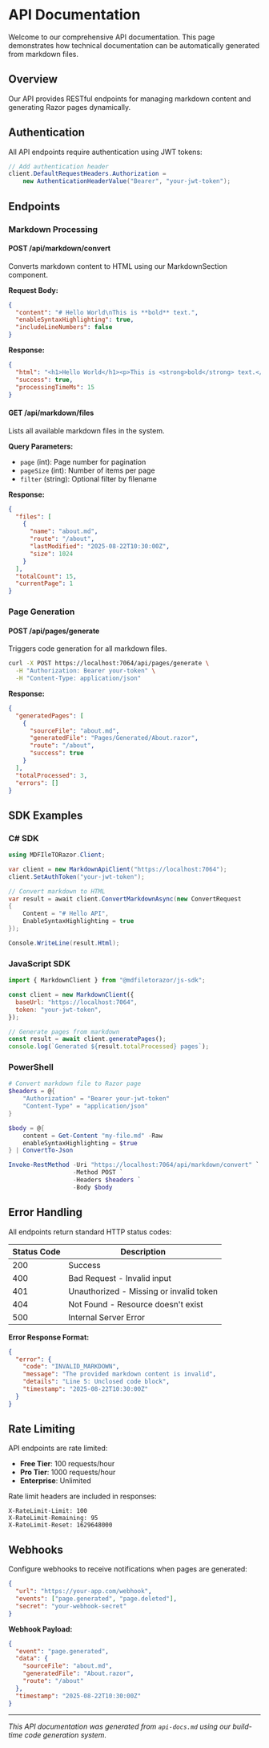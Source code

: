 # API Documentation

Welcome to our comprehensive API documentation. This page demonstrates how technical documentation can be automatically generated from markdown files.

## Overview

Our API provides RESTful endpoints for managing markdown content and generating Razor pages dynamically.

## Authentication

All API endpoints require authentication using JWT tokens:

```csharp
// Add authentication header
client.DefaultRequestHeaders.Authorization =
    new AuthenticationHeaderValue("Bearer", "your-jwt-token");
```

## Endpoints

### Markdown Processing

#### POST /api/markdown/convert

Converts markdown content to HTML using our MarkdownSection component.

**Request Body:**

```json
{
  "content": "# Hello World\nThis is **bold** text.",
  "enableSyntaxHighlighting": true,
  "includeLineNumbers": false
}
```

**Response:**

```json
{
  "html": "<h1>Hello World</h1><p>This is <strong>bold</strong> text.</p>",
  "success": true,
  "processingTimeMs": 15
}
```

#### GET /api/markdown/files

Lists all available markdown files in the system.

**Query Parameters:**

- `page` (int): Page number for pagination
- `pageSize` (int): Number of items per page
- `filter` (string): Optional filter by filename

**Response:**

```json
{
  "files": [
    {
      "name": "about.md",
      "route": "/about",
      "lastModified": "2025-08-22T10:30:00Z",
      "size": 1024
    }
  ],
  "totalCount": 15,
  "currentPage": 1
}
```

### Page Generation

#### POST /api/pages/generate

Triggers code generation for all markdown files.

```bash
curl -X POST https://localhost:7064/api/pages/generate \
  -H "Authorization: Bearer your-token" \
  -H "Content-Type: application/json"
```

**Response:**

```json
{
  "generatedPages": [
    {
      "sourceFile": "about.md",
      "generatedFile": "Pages/Generated/About.razor",
      "route": "/about",
      "success": true
    }
  ],
  "totalProcessed": 3,
  "errors": []
}
```

## SDK Examples

### C# SDK

```csharp
using MDFIleTORazor.Client;

var client = new MarkdownApiClient("https://localhost:7064");
client.SetAuthToken("your-jwt-token");

// Convert markdown to HTML
var result = await client.ConvertMarkdownAsync(new ConvertRequest
{
    Content = "# Hello API",
    EnableSyntaxHighlighting = true
});

Console.WriteLine(result.Html);
```

### JavaScript SDK

```javascript
import { MarkdownClient } from "@mdfiletorazor/js-sdk";

const client = new MarkdownClient({
  baseUrl: "https://localhost:7064",
  token: "your-jwt-token",
});

// Generate pages from markdown
const result = await client.generatePages();
console.log(`Generated ${result.totalProcessed} pages`);
```

### PowerShell

```powershell
# Convert markdown file to Razor page
$headers = @{
    "Authorization" = "Bearer your-jwt-token"
    "Content-Type" = "application/json"
}

$body = @{
    content = Get-Content "my-file.md" -Raw
    enableSyntaxHighlighting = $true
} | ConvertTo-Json

Invoke-RestMethod -Uri "https://localhost:7064/api/markdown/convert" `
                  -Method POST `
                  -Headers $headers `
                  -Body $body
```

## Error Handling

All endpoints return standard HTTP status codes:

| Status Code | Description                             |
| ----------- | --------------------------------------- |
| 200         | Success                                 |
| 400         | Bad Request - Invalid input             |
| 401         | Unauthorized - Missing or invalid token |
| 404         | Not Found - Resource doesn't exist      |
| 500         | Internal Server Error                   |

**Error Response Format:**

```json
{
  "error": {
    "code": "INVALID_MARKDOWN",
    "message": "The provided markdown content is invalid",
    "details": "Line 5: Unclosed code block",
    "timestamp": "2025-08-22T10:30:00Z"
  }
}
```

## Rate Limiting

API endpoints are rate limited:

- **Free Tier**: 100 requests/hour
- **Pro Tier**: 1000 requests/hour
- **Enterprise**: Unlimited

Rate limit headers are included in responses:

```
X-RateLimit-Limit: 100
X-RateLimit-Remaining: 95
X-RateLimit-Reset: 1629648000
```

## Webhooks

Configure webhooks to receive notifications when pages are generated:

```json
{
  "url": "https://your-app.com/webhook",
  "events": ["page.generated", "page.deleted"],
  "secret": "your-webhook-secret"
}
```

**Webhook Payload:**

```json
{
  "event": "page.generated",
  "data": {
    "sourceFile": "about.md",
    "generatedFile": "About.razor",
    "route": "/about"
  },
  "timestamp": "2025-08-22T10:30:00Z"
}
```

---

_This API documentation was generated from `api-docs.md` using our build-time code generation system._
